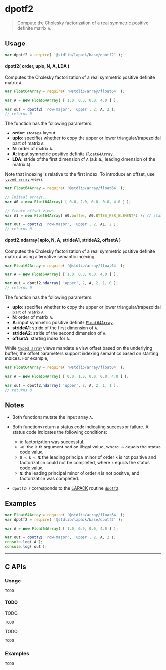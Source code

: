 <!--

@license Apache-2.0

Copyright (c) 2024 The Stdlib Authors.

Licensed under the Apache License, Version 2.0 (the "License");
you may not use this file except in compliance with the License.
You may obtain a copy of the License at

   http://www.apache.org/licenses/LICENSE-2.0

Unless required by applicable law or agreed to in writing, software
distributed under the License is distributed on an "AS IS" BASIS,
WITHOUT WARRANTIES OR CONDITIONS OF ANY KIND, either express or implied.
See the License for the specific language governing permissions and
limitations under the License.

-->

# dpotf2

> Compute the Cholesky factorization of a real symmetric positive definite matrix `A`.

<section class = "usage">

## Usage

```javascript
var dpotf2 = require( '@stdlib/lapack/base/dpotf2' );
```

#### dpotf2( order, uplo, N, A, LDA )

Computes the Cholesky factorization of a real symmetric positive definite matrix `A`.

```javascript
var Float64Array = require( '@stdlib/array/float64' );

var A = new Float64Array( [ 1.0, 0.0, 0.0, 4.0 ] );

var out = dpotf2( 'row-major', 'upper', 2, A, 2 );
// returns 0
```

The function has the following parameters:

-   **order**: storage layout.
-   **uplo**: specifies whether to copy the upper or lower triangular/trapezoidal part of matrix `A`.
-   **N**: order of matrix `A`.
-   **A**: input symmetric positive definite [`Float64Array`][mdn-float64array].
-   **LDA**: stride of the first dimension of `A` (a.k.a., leading dimension of the matrix `A`).

Note that indexing is relative to the first index. To introduce an offset, use [`typed array`][mdn-typed-array] views.

<!-- eslint-disable stdlib/capitalized-comments -->

```javascript
var Float64Array = require( '@stdlib/array/float64' );

// Initial arrays...
var A0 = new Float64Array( [ 0.0, 1.0, 0.0, 0.0, 4.0 ] );

// Create offset views...
var A1 = new Float64Array( A0.buffer, A0.BYTES_PER_ELEMENT*1 ); // start at 2nd element

var out = dpotf2( 'row-major', 'upper', 2, A1, 2 );
// returns 0
```

#### dpotf2.ndarray( uplo, N, A, strideA1, strideA2, offsetA )

Computes the Cholesky factorization of a real symmetric positive definite matrix `A` using alternative semantic indexing.

```javascript
var Float64Array = require( '@stdlib/array/float64' );

var A = new Float64Array( [ 1.0, 0.0, 0.0, 4.0 ] );

var out = dpotf2.ndarray( 'upper', 2, A, 2, 1, 0 );
// returns 0
```

The function has the following parameters:

-   **uplo**: specifies whether to copy the upper or lower triangular/trapezoidal part of matrix `A`.
-   **N**: order of matrix `A`.
-   **A**: input symmetric positive definite [`Float64Array`][mdn-float64array].
-   **strideA1**: stride of the first dimension of `A`.
-   **strideA2**: stride of the second dimension of `A`.
-   **offsetA**: starting index for `A`.

While [`typed array`][mdn-typed-array] views mandate a view offset based on the underlying buffer, the offset parameters support indexing semantics based on starting indices. For example,

<!-- eslint-disable max-len -->

```javascript
var Float64Array = require( '@stdlib/array/float64' );

var A = new Float64Array( [ 0.0, 1.0, 0.0, 0.0, 4.0 ] );

var out = dpotf2.ndarray( 'upper', 2, A, 2, 1, 1 );
// returns 0
```

</section>

<!-- /.usage -->

<section class="notes">

## Notes

-   Both functions mutate the input array `A`.

-   Both functions return a status code indicating success or failure. A status code indicates the following conditions:

    -   `0`: factorization was successful.
    -   `<0`: the k-th argument had an illegal value, where `-k` equals the status code value.
    -   `0 < k < N`: the leading principal minor of order `k` is not positive and factorization could not be completed, where `k` equals the status code value.
    -   `N`: the leading principal minor of order `N` is not positive, and factorization was completed.

-   `dpotf2()` corresponds to the [LAPACK][LAPACK] routine [`dpotf2`][lapack-dpotf2].

</section>

<!-- /.notes -->

<section class="examples">

## Examples

<!-- eslint no-undef: "error" -->

```javascript
var Float64Array = require( '@stdlib/array/float64' );
var dpotf2 = require( '@stdlib/lapack/base/dpotf2' );

var A = new Float64Array( [ 1.0, 0.0, 0.0, 4.0 ] );

var out = dpotf2( 'row-major', 'upper', 2, A, 2 );
console.log( A );
console.log( out );
```

</section>

<!-- /.examples -->

<!-- C interface documentation. -->

* * *

<section class="c">

## C APIs

<!-- Section to include introductory text. Make sure to keep an empty line after the intro `section` element and another before the `/section` close. -->

<section class="intro">

</section>

<!-- /.intro -->

<!-- C usage documentation. -->

<section class="usage">

### Usage

```c
TODO
```

#### TODO

TODO.

```c
TODO
```

TODO

```c
TODO
```

</section>

<!-- /.usage -->

<!-- C API usage notes. Make sure to keep an empty line after the `section` element and another before the `/section` close. -->

<section class="notes">

</section>

<!-- /.notes -->

<!-- C API usage examples. -->

<section class="examples">

### Examples

```c
TODO
```

</section>

<!-- /.examples -->

</section>

<!-- /.c -->

<!-- Section for related `stdlib` packages. Do not manually edit this section, as it is automatically populated. -->

<section class="related">

</section>

<!-- /.related -->

<!-- Section for all links. Make sure to keep an empty line after the `section` element and another before the `/section` close. -->

<section class="links">

[lapack]: https://www.netlib.org/lapack/explore-html/

[lapack-dpotf2]: https://www.netlib.org/lapack/explore-html/de/db9/group__potf2_gac3e7c9b72833e5467d91259ce0d0d4d4.html#gac3e7c9b72833e5467d91259ce0d0d4d4

[mdn-float64array]: https://developer.mozilla.org/en-US/docs/Web/JavaScript/Reference/Global_Objects/Float64Array

[mdn-typed-array]: https://developer.mozilla.org/en-US/docs/Web/JavaScript/Reference/Global_Objects/TypedArray

</section>

<!-- /.links -->
